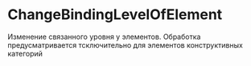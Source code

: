 # ChangeBindingLevelOfElement

Изменение связанного уровня у элементов. 
Обработка предусматривается тсключительно для элементов конструктивных категорий
